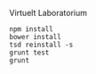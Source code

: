 Virtuelt Laboratorium

    npm install
    bower install
    tsd reinstall -s
    grunt test
    grunt

